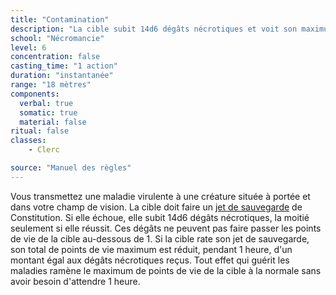 ```yaml
---
title: "Contamination"
description: "La cible subit 14d6 dégâts nécrotiques et voit son maximum de PV réduit."
school: "Nécromancie"
level: 6
concentration: false
casting_time: "1 action"
duration: "instantanée"
range: "18 mètres"
components:
  verbal: true
  somatic: true
  material: false
ritual: false
classes:
    - Clerc

source: "Manuel des règles"
---
```

Vous transmettez une maladie virulente à une créature située à portée et dans votre champ de vision. La cible doit faire un [jet de sauvegarde](/utiliser-les-caracteristiques#jets-de-sauvegarde) de Constitution. Si elle échoue, elle subit 14d6 dégâts nécrotiques, la moitié seulement si elle réussit. Ces dégâts ne peuvent pas faire passer les points de vie de la cible au-dessous de 1. Si la cible rate son jet de sauvegarde, son total de points de vie maximum est réduit, pendant 1 heure, d'un montant égal aux dégâts nécrotiques reçus. Tout effet qui guérit les maladies ramène le maximum de points de vie de la cible à la normale sans avoir besoin d'attendre 1 heure.
